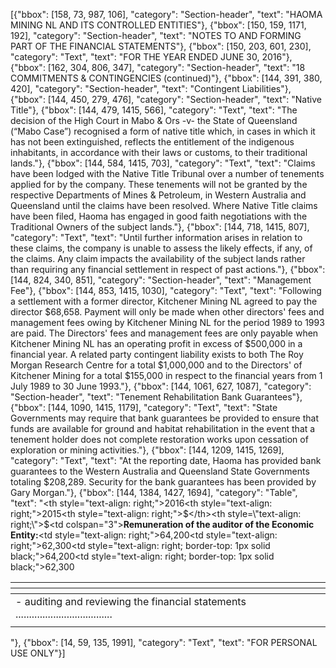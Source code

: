 [{"bbox": [158, 73, 987, 106], "category": "Section-header", "text": "HAOMA MINING NL AND ITS CONTROLLED ENTITIES"}, {"bbox": [150, 159, 1171, 192], "category": "Section-header", "text": "NOTES TO AND FORMING PART OF THE FINANCIAL STATEMENTS"}, {"bbox": [150, 203, 601, 230], "category": "Text", "text": "FOR THE YEAR ENDED JUNE 30, 2016"}, {"bbox": [162, 304, 806, 347], "category": "Section-header", "text": "18 COMMITMENTS & CONTINGENCIES (continued)"}, {"bbox": [144, 391, 380, 420], "category": "Section-header", "text": "Contingent Liabilities"}, {"bbox": [144, 450, 279, 476], "category": "Section-header", "text": "Native Title"}, {"bbox": [144, 479, 1415, 566], "category": "Text", "text": "The decision of the High Court in Mabo & Ors -v- the State of Queensland (“Mabo Case”) recognised a form of native title which, in cases in which it has not been extinguished, reflects the entitlement of the indigenous inhabitants, in accordance with their laws or customs, to their traditional lands."}, {"bbox": [144, 584, 1415, 703], "category": "Text", "text": "Claims have been lodged with the Native Title Tribunal over a number of tenements applied for by the company. These tenements will not be granted by the respective Departments of Mines & Petroleum, in Western Australia and Queensland until the claims have been resolved. Where Native Title claims have been filed, Haoma has engaged in good faith negotiations with the Traditional Owners of the subject lands."}, {"bbox": [144, 718, 1415, 807], "category": "Text", "text": "Until further information arises in relation to these claims, the company is unable to assess the likely effects, if any, of the claims. Any claim impacts the availability of the subject lands rather than requiring any financial settlement in respect of past actions."}, {"bbox": [144, 824, 340, 851], "category": "Section-header", "text": "Management Fee"}, {"bbox": [144, 853, 1415, 1030], "category": "Text", "text": "Following a settlement with a former director, Kitchener Mining NL agreed to pay the director $68,658. Payment will only be made when other directors' fees and management fees owing by Kitchener Mining NL for the period 1989 to 1993 are paid. The Directors' fees and management fees are only payable when Kitchener Mining NL has an operating profit in excess of $500,000 in a financial year. A related party contingent liability exists to both The Roy Morgan Research Centre for a total $1,000,000 and to the Directors' of Kitchener Mining for a total $155,000 in respect to the financial years from 1 July 1989 to 30 June 1993."}, {"bbox": [144, 1061, 627, 1087], "category": "Section-header", "text": "Tenement Rehabilitation Bank Guarantees"}, {"bbox": [144, 1090, 1415, 1179], "category": "Text", "text": "State Governments may require that bank guarantees be provided to ensure that funds are available for ground and habitat rehabilitation in the event that a tenement holder does not complete restoration works upon cessation of exploration or mining activities."}, {"bbox": [144, 1209, 1415, 1269], "category": "Text", "text": "At the reporting date, Haoma has provided bank guarantees to the Western Australia and Queensland State Governments totaling $208,289. Security for the bank guarantees has been provided by Gary Morgan."}, {"bbox": [144, 1384, 1427, 1694], "category": "Table", "text": "<table><thead><tr><th></th><th style=\"text-align: right;\">2016</th><th style=\"text-align: right;\">2015</th></tr><tr><th></th><th style=\"text-align: right;\">$</th><th style=\"text-align: right;\">$</th></tr></thead><tbody><tr><td colspan=\"3\"><strong>Remuneration of the auditor of the Economic Entity:</strong></td></tr><tr><td>- auditing and reviewing the financial statements ....................................</td><td style=\"text-align: right;\">64,200</td><td style=\"text-align: right;\">62,300</td></tr><tr><td></td><td style=\"text-align: right; border-top: 1px solid black;\">64,200</td><td style=\"text-align: right; border-top: 1px solid black;\">62,300</td></tr></tbody></table>"}, {"bbox": [14, 59, 135, 1991], "category": "Text", "text": "FOR PERSONAL USE ONLY"}]